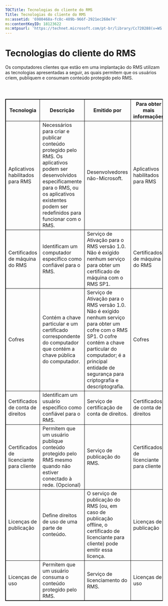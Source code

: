 ```yaml
---
TOCTitle: Tecnologias do cliente do RMS
Title: Tecnologias do cliente do RMS
ms:assetid: '6980468a-fc8c-489b-966f-2921ec268e74'
ms:contentKeyID: 18123622
ms:mtpsurl: 'https://technet.microsoft.com/pt-br/library/Cc720288(v=WS.10)'
---
```


Tecnologias do cliente do RMS
=============================

Os computadores clientes que estão em uma implantação do RMS utilizam as tecnologias apresentadas a seguir, as quais permitem que os usuários criem, publiquem e consumam conteúdo protegido pelo RMS.

###  

 
<table style="border:1px solid black;">
<colgroup>
<col width="25%" />
<col width="25%" />
<col width="25%" />
<col width="25%" />
</colgroup>
<thead>
<tr class="header">
<th style="border:1px solid black;" >Tecnologia</th>
<th style="border:1px solid black;" >Descrição</th>
<th style="border:1px solid black;" >Emitido por</th>
<th style="border:1px solid black;" >Para obter mais informações</th>
</tr>
</thead>
<tbody>
<tr class="odd">
<td style="border:1px solid black;">Aplicativos habilitados para RMS</td>
<td style="border:1px solid black;">Necessários para criar e publicar conteúdo protegido pelo RMS. Os aplicativos podem ser desenvolvidos especificamente para o RMS, ou os aplicativos existentes podem ser redefinidos para funcionar com o RMS.</td>
<td style="border:1px solid black;">Desenvolvedores não-Microsoft.</td>
<td style="border:1px solid black;">Aplicativos habilitados para RMS</td>
</tr>
<tr class="even">
<td style="border:1px solid black;">Certificados de máquina do RMS</td>
<td style="border:1px solid black;">Identificam um computador específico como confiável para o RMS.</td>
<td style="border:1px solid black;">Serviço de Ativação para o RMS versão 1.0. Não é exigido nenhum serviço para obter um certificado de máquina com o RMS SP1.</td>
<td style="border:1px solid black;">Certificados de máquina do RMS</td>
</tr>
<tr class="odd">
<td style="border:1px solid black;">Cofres</td>
<td style="border:1px solid black;">Contém a chave particular e um certificado correspondente do computador que contém a chave pública do computador.</td>
<td style="border:1px solid black;">Serviço de Ativação para o RMS versão 1.0. Não é exigido nenhum serviço para obter um cofre com o RMS SP1. O cofre contém a chave particular do computador; é a principal entidade de segurança para criptografia e descriptografia.</td>
<td style="border:1px solid black;">Cofres</td>
</tr>
<tr class="even">
<td style="border:1px solid black;">Certificados de conta de direitos</td>
<td style="border:1px solid black;">Identificam um usuário específico como confiável para o RMS.</td>
<td style="border:1px solid black;">Serviço de certificação de conta de direitos.</td>
<td style="border:1px solid black;">Certificados de conta de direitos</td>
</tr>
<tr class="odd">
<td style="border:1px solid black;">Certificados de licenciante para cliente</td>
<td style="border:1px solid black;">Permitem que um usuário publique conteúdo protegido pelo RMS mesmo quando não estiver conectado à rede.
(Opcional)</td>
<td style="border:1px solid black;">Serviço de publicação do RMS.</td>
<td style="border:1px solid black;">Certificados de licenciante para cliente</td>
</tr>
<tr class="even">
<td style="border:1px solid black;">Licenças de publicação</td>
<td style="border:1px solid black;">Define direitos de uso de uma parte de conteúdo.</td>
<td style="border:1px solid black;">O serviço de publicação do RMS (ou, em caso de publicação offline, o certificado de licenciante para cliente) pode emitir essa licença.</td>
<td style="border:1px solid black;">Licenças de publicação</td>
</tr>
<tr class="odd">
<td style="border:1px solid black;">Licenças de uso</td>
<td style="border:1px solid black;">Permitem que um usuário consuma o conteúdo protegido pelo RMS.</td>
<td style="border:1px solid black;">Serviço de licenciamento do RMS.</td>
<td style="border:1px solid black;">Licenças de uso</td>
</tr>
</tbody>
</table>
